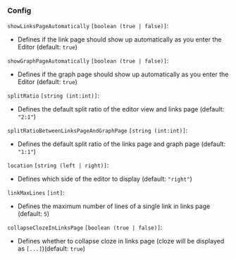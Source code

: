### Config

`showLinksPageAutomatically` `[boolean (true | false)]`:

- Defines if the link page should show up automatically as you enter the Editor (default: `true`)

`showGraphPageAutomatically` `[boolean (true | false)]`:

- Defines if the graph page should show up automatically as you enter the Editor (default: `true`)

`splitRatio` `[string (int:int)]`:

- Defines the default split ratio of the editor view and links page (default: `"2:1"`)

`splitRatioBetweenLinksPageAndGraphPage` `[string (int:int)]`:

- Defines the default split ratio of the links page and graph page (default: `"1:1"`)

`location` `[string (left | right)]`:

- Defines which side of the editor to display (default: `"right"`)

`linkMaxLines` `[int]`:

- Defines the maximum number of lines of a single link in links page (default: `5`)

`collapseClozeInLinksPage` `[boolean (true | false)]`:

- Defines whether to collapse cloze in links page (cloze will be displayed as `[...]`)(default: `true`)